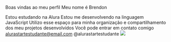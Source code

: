 Boas vindas ao meu perfil 
Meu nome é Brendon

Estou estudando na Alura
Estou me desenvolvendo na linguagem JavaScript
Utilizo esse espaço para minha organização e compartilhamento dos meu projetos desenvolvidos
Você pode entrar em contato comigo 
alurastartestudante@email.com
@alurastartestudante
![](https://media.tenor.com/E-OGqfD9pyYAAAAM/carthus-sandworm-dark-souls.gif)
